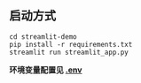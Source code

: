 ## 启动方式

```shell
cd streamlit-demo
pip install -r requirements.txt
streamlit run streamlit_app.py
```

**环境变量配置见 [.env](.env)**

